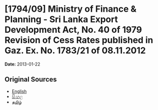 # [1794/09] Ministry of Finance & Planning - Sri Lanka Export Development Act, No. 40 of 1979 Revision of Cess Rates published in Gaz. Ex. No. 1783/21 of 08.11.2012

**Date:** 2013-01-22

## Original Sources

- [English](https://documents.gov.lk/view/extra-gazettes/2013/1/1794-09_E.pdf)
- [සිංහල](https://documents.gov.lk/view/extra-gazettes/2013/1/1794-09_S.pdf)
- [தமிழ்](https://documents.gov.lk/view/extra-gazettes/2013/1/1794-09_T.pdf)
